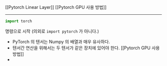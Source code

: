 

[[Pytorch Linear Layer]]
[[Pytorch GPU 사용 방법]]




----

```python
import torch 
```

명령으로 시작 (의외로 `import pytorch` 가 아니다.)


- PyTorch 의 텐서는 Numpy 의 배열과 매우 유사하다.
- 텐서간 연산을 위해서는 두 텐서가 같은 장치에 있어야 한다. [[Pytorch GPU 사용 방법]]
- 




